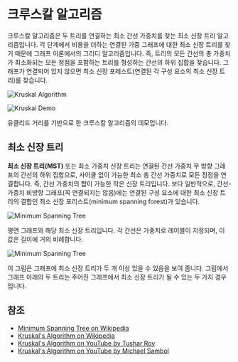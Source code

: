 # 크루스칼 알고리즘

크루스칼 알고리즘은 두 트리를 연결하는 최소 간선 가중치를 찾는 최소 신장 트리 알고리즘입니다.
각 단계에서 비용을 더하는 연결된 가중 그래프에 대한 최소 신장 트리를 찾기 때문에 그래프 이론에서의 그리디 알고리즘입니다. 즉, 트리의 모든 간선의 총 가중치가 최소화되는 모든 정점을 포함하는 트리를 형성하는 간선의 하위 집합을 찾습니다. 그래프가 연결되어 있지 않으면 최소 신장 포레스트(연결된 각 구성 요소의 최소 신장 트리)를 찾습니다.

![Kruskal Algorithm](https://upload.wikimedia.org/wikipedia/commons/5/5c/MST_kruskal_en.gif)

![Kruskal Demo](https://upload.wikimedia.org/wikipedia/commons/b/bb/KruskalDemo.gif)

유클리드 거리를 기반으로 한 크루스칼 알고리즘의 데모입니다.

## 최소 신장 트리

**최소 신장 트리(MST)** 또는 최소 가중치 신장 트리는 연결된 간선 가중치 무 방향 그래프의 간선의 하위 집합으로, 사이클 없이 가능한 최소 총 간선 가중치로 모든 정점을 연결합니다. 즉, 간선 가중치의 합이 가능한 작은 신장 트리입니다. 보다 일반적으로, 간선-가중치 비방향 그래프(꼭 연결되지는 않음)에는 연결된 구성 요소에 대한 최소 신장 트리의 결합인 최소 신장 포리스트(minimum spanning forest)가 있습니다.

![Minimum Spanning Tree](https://upload.wikimedia.org/wikipedia/commons/d/d2/Minimum_spanning_tree.svg)

평면 그래프와 해당 최소 신장 트리입니다. 각 간선은 가중치로 레이블이 지정되며, 이 값은 길이에 거의 비례합니다.

![Minimum Spanning Tree](https://upload.wikimedia.org/wikipedia/commons/c/c9/Multiple_minimum_spanning_trees.svg)

이 그림은 그래프에 최소 신장 트리가 두 개 이상 있을 수 있음을 보여 줍니다. 그림에서 그래프 아래의 두 트리는 주어진 그래프에서 최소 신장 트리가 될 수 있는 두 가지 경우입니다.

## 참조

- [Minimum Spanning Tree on Wikipedia](https://en.wikipedia.org/wiki/Minimum_spanning_tree)
- [Kruskal's Algorithm on Wikipedia](https://en.wikipedia.org/wiki/Kruskal%27s_algorithm)
- [Kruskal's Algorithm on YouTube by Tushar Roy](https://www.youtube.com/watch?v=fAuF0EuZVCk&list=PLLXdhg_r2hKA7DPDsunoDZ-Z769jWn4R8)
- [Kruskal's Algorithm on YouTube by Michael Sambol](https://www.youtube.com/watch?v=71UQH7Pr9kU&list=PLLXdhg_r2hKA7DPDsunoDZ-Z769jWn4R8)
